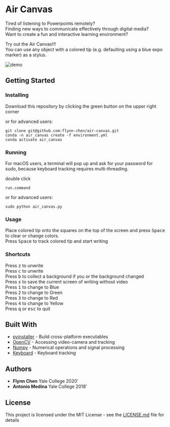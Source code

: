 # Air Canvas

Tired of listening to Powerpoints remotely? <br />
Finding new ways to communicate effectively through digital media? <br />
Want to create a fun and interactive learning environment? <br />

Try out the Air Canvas!!! <br />
You can use any object with a colored tip (e.g. defaulting using a blue expo marker) as a stylus. <br />

![demo](demo.gif)

## Getting Started

### Installing

Download this repository by clicking the green button on the upper right corner

or for advanced users:  

```
git clone git@github.com:flynn-chen/air-canvas.git
conda -n air_canvas create -f environment.yml
conda activate air_canvas
```


### Running

For macOS users,
a terminal will pop up and ask for your password for sudo, 
because keyboard tracking requires multi-threading.

double click
```
run.command
```
or for advanced users:  
```
sudo python air_canvas.py
```

### Usage

Place colored tip onto the squares on the top of the screen 
and press <kbd>Space</kbd> to clear or change colors. <br />
Press <kbd>Space</kbd> to track colored tip and start writing <br />

### Shortcuts
Press <kbd>z</kbd> to unwrite <br />
Press <kbd>c</kbd> to unwrite <br />
Press <kbd>b</kbd> to collect a background if you or the background changed <br />
Press <kbd>s</kbd> to save the current screen of writing without video <br />
Press <kbd>1</kbd> to change to Blue <br />
Press <kbd>2</kbd> to change to Green <br />
Press <kbd>3</kbd> to change to Red <br />
Press <kbd>4</kbd> to change to Yellow <br />
Press <kbd>q</kbd> or <kbd>esc</kbd> to quit <br />



## Built With

* [pyinstaller](https://www.pyinstaller.org/) - Build cross-platform executables
* [OpenCV](https://pypi.org/project/opencv-python/) - Accessing video-camera and tracking
* [Numpy](https://numpy.org/) - Numerical operations and signal processing
* [Keyboard](https://pypi.org/project/keyboard/) - Keyboard tracking


## Authors

* **Flynn Chen** Yale College 2020' 
* **Antonio Medina** Yale College 2018'

## License

This project is licensed under the MIT License - see the [LICENSE.md](LICENSE.md) file for details

